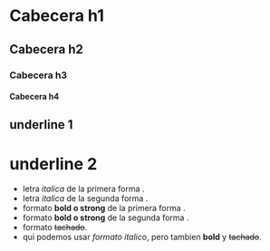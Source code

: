 # Cabecera h1
## Cabecera h2
### Cabecera h3
#### Cabecera h4


underline 1
----------


underline 2
==========


- letra *italica* de la primera forma .
- letra _italica_ de la segunda forma .
- formato **bold o strong** de la primera forma .
- formato __bold o strong__ de la segunda forma .
- formato ~~tachado~~.
- qui podemos usar *formato italico*, pero tambien **bold** y ~~tachado~~.
